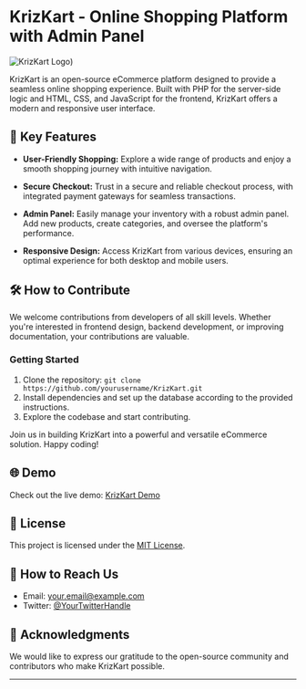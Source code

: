 # KrizKart - Online Shopping Platform with Admin Panel

![KrizKart Logo](https://krizkart-de607f90b343.herokuapp.com/assets/uploads/logo.png))

KrizKart is an open-source eCommerce platform designed to provide a seamless online shopping experience. Built with PHP for the server-side logic and HTML, CSS, and JavaScript for the frontend, KrizKart offers a modern and responsive user interface.

## 🚀 Key Features

- **User-Friendly Shopping:** Explore a wide range of products and enjoy a smooth shopping journey with intuitive navigation.

- **Secure Checkout:** Trust in a secure and reliable checkout process, with integrated payment gateways for seamless transactions.

- **Admin Panel:** Easily manage your inventory with a robust admin panel. Add new products, create categories, and oversee the platform's performance.

- **Responsive Design:** Access KrizKart from various devices, ensuring an optimal experience for both desktop and mobile users.

## 🛠️ How to Contribute

We welcome contributions from developers of all skill levels. Whether you're interested in frontend design, backend development, or improving documentation, your contributions are valuable.

### Getting Started

1. Clone the repository: `git clone https://github.com/yourusername/KrizKart.git`
2. Install dependencies and set up the database according to the provided instructions.
3. Explore the codebase and start contributing.

Join us in building KrizKart into a powerful and versatile eCommerce solution. Happy coding!



## 🌐 Demo

Check out the live demo: [KrizKart Demo](https://krizkart-de607f90b343.herokuapp.com)

## 📝 License

This project is licensed under the [MIT License](LICENSE).

## 🤝 How to Reach Us


- Email: your.email@example.com
- Twitter: [@YourTwitterHandle](https://twitter.com/YourTwitterHandle)

## 🙌 Acknowledgments

We would like to express our gratitude to the open-source community and contributors who make KrizKart possible.

---
